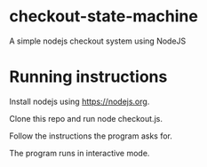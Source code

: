 # checkout-state-machine
A simple nodejs checkout system using NodeJS

# Running instructions
Install nodejs using https://nodejs.org.

Clone this repo and run node checkout.js.

Follow the instructions the program asks for.

The program runs in interactive mode.
